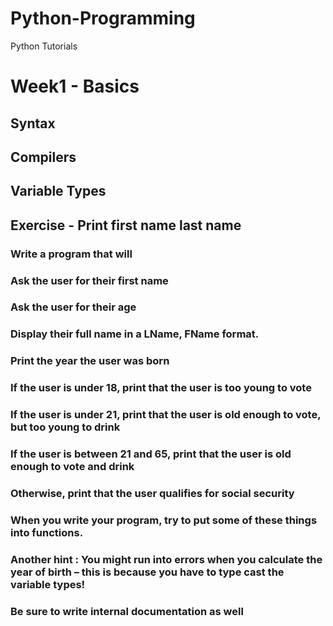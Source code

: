 # Python-Programming
Python Tutorials
# Week1 - Basics
## Syntax
## Compilers
## Variable Types
## Exercise - Print first name last name
### Write a program that will
### Ask the user for their first name
### Ask the user for their age
### Display their full name in a LName, FName format.
### Print the year the user was born
### If the user is under 18, print that the user is too young to vote
### If the user is under 21, print that the user is old enough to vote, but too young to drink
### If the user is between 21 and 65, print that the user is old enough to vote and drink
### Otherwise, print that the user qualifies for social security
### When you write your program, try to put some of these things into functions.
### Another hint : You might run into errors when you calculate the year of birth – this is because you have to type cast the variable types!
### Be sure to write internal documentation as well
